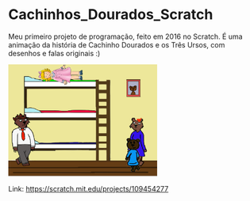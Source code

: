 <h1> Cachinhos_Dourados_Scratch </h1>
  
<p> Meu primeiro projeto de programação, feito em 2016 no Scratch. É uma animação da história de Cachinho Dourados e os Três Ursos, com desenhos e falas originais :) </p>

<a href="https://scratch.mit.edu/projects/109454277">
  <img src="https://github.com/Marinakrae/imagens_sites/blob/124a397c3986227dfbec9b607616b0daedf7329e/imagem_2022-03-08_224419.png" alt="Coala Shop 1" width="300"/>
</a>

Link: https://scratch.mit.edu/projects/109454277
